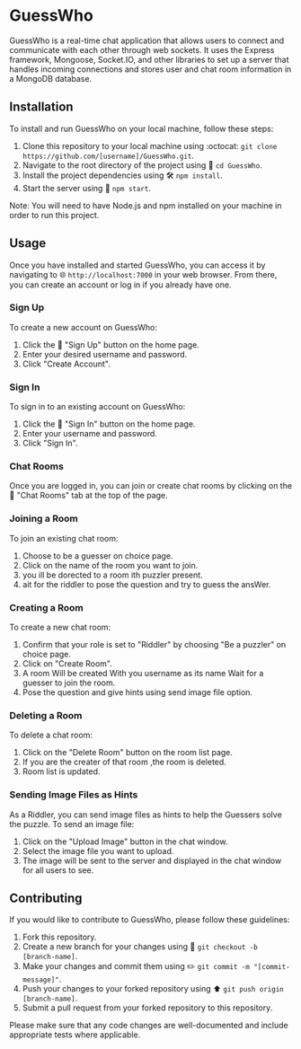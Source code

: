 # GuessWho

GuessWho is a real-time chat application that allows users to connect and communicate with each other through web sockets. It uses the Express framework, Mongoose, Socket.IO, and other libraries to set up a server that handles incoming connections and stores user and chat room information in a MongoDB database.

## Installation

To install and run GuessWho on your local machine, follow these steps:

1. Clone this repository to your local machine using :octocat: `git clone https://github.com/[username]/GuessWho.git`.
2. Navigate to the root directory of the project using :file_folder: `cd GuessWho`.
3. Install the project dependencies using :hammer_and_wrench: `npm install`.
4. Start the server using :rocket: `npm start`.

Note: You will need to have Node.js and npm installed on your machine in order to run this project.

## Usage

Once you have installed and started GuessWho, you can access it by navigating to :globe_with_meridians: `http://localhost:7000` in your web browser. From there, you can create an account or log in if you already have one.

### Sign Up

To create a new account on GuessWho:

1. Click the :bust_in_silhouette: "Sign Up" button on the home page.
2. Enter your desired username and password.
3. Click "Create Account".

### Sign In

To sign in to an existing account on GuessWho:

1. Click the :key: "Sign In" button on the home page.
2. Enter your username and password.
3. Click "Sign In".

### Chat Rooms

Once you are logged in, you can join or create chat rooms by clicking on the :speech_balloon: "Chat Rooms" tab at the top of the page.

### Joining a Room

To join an existing chat room:

1. Choose to be a guesser on choice page.
2. Click on the name of the room you want to join.
3. you ill be dorected to a room ith puzzler present.
4. ait for the riddler to pose the question and try to guess the ansWer.

### Creating a Room

To create a new chat room:

1. Confirm that your role is set to "Riddler" by choosing "Be a puzzler" on choice page.
2. Click on "Create Room".
3. A room Will be created With you username as its name Wait for a guesser to join the room. 
4. Pose the question and give hints using send image file option.


### Deleting a Room

To delete a chat room:

1. Click on the "Delete Room" button on the room list page.
2. If you are the creater of that room ,the room is deleted.
3. Room list is updated.

### Sending Image Files as Hints

As a Riddler, you can send image files as hints to help the Guessers solve the puzzle. To send an image file:

1. Click on the "Upload Image" button in the chat window.
2. Select the image file you want to upload.
3. The image will be sent to the server and displayed in the chat window for all users to see.



## Contributing

If you would like to contribute to GuessWho, please follow these guidelines:

1. Fork this repository.
2. Create a new branch for your changes using :seedling: `git checkout -b [branch-name]`.
3. Make your changes and commit them using :pencil2: `git commit -m "[commit-message]"`.
4. Push your changes to your forked repository using :arrow_up: `git push origin [branch-name]`.
5. Submit a pull request from your forked repository to this repository.

Please make sure that any code changes are well-documented and include appropriate tests where applicable.
